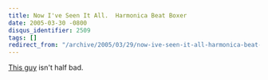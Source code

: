 ```yaml
---
title: Now I've Seen It All.  Harmonica Beat Boxer
date: 2005-03-30 -0800
disqus_identifier: 2509
tags: []
redirect_from: "/archive/2005/03/29/now-ive-seen-it-all-harmonica-beat-boxer.aspx/"
---
```


[This guy](http://www.plsthx.com/disp.php?type=a&id=22) isn't half bad.

